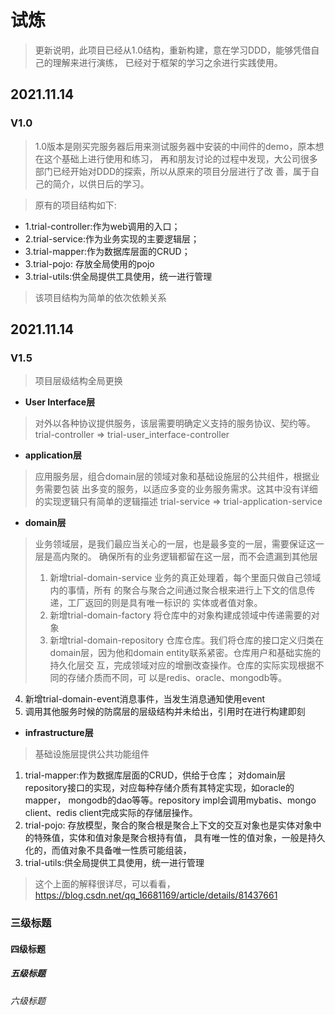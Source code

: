 # **试炼**
> 更新说明，此项目已经从1.0结构，重新构建，意在学习DDD，能够凭借自己的理解来进行演练，
  已经对于框架的学习之余进行实践使用。
 
## 2021.11.14 
### V1.0
> 1.0版本是刚买完服务器后用来测试服务器中安装的中间件的demo，原本想在这个基础上进行使用和练习，
  再和朋友讨论的过程中发现，大公司很多部门已经开始对DDD的探索，所以从原来的项目分层进行了改
  善，属于自己的简介，以供日后的学习。


> 原有的项目结构如下: 
* 1.trial-controller:作为web调用的入口；
* 2.trial-service:作为业务实现的主要逻辑层；
* 3.trial-mapper:作为数据库层面的CRUD；
* 3.trial-pojo: 存放全局使用的pojo
* 3.trial-utils:供全局提供工具使用，统一进行管理
> 该项目结构为简单的依次依赖关系
 
##  2021.11.14 
### V1.5

> 项目层级结构全局更换

* **User Interface层**
>  对外以各种协议提供服务，该层需要明确定义支持的服务协议、契约等。
   trial-controller => trial-user_interface-controller
   
* **application层** 
>  应用服务层，组合domain层的领域对象和基础设施层的公共组件，根据业务需要包装
   出多变的服务，以适应多变的业务服务需求。这其中没有详细的实现逻辑只有简单的逻辑描述
   trial-service => trial-application-service
   
* **domain层** 
>  业务领域层，是我们最应当关心的一层，也是最多变的一层，需要保证这一层是高内聚的。
   确保所有的业务逻辑都留在这一层，而不会遗漏到其他层
>  1. 新增trial-domain-service 业务的真正处理着，每个里面只做自己领域内的事情，所有
   的聚合与聚合之间通过聚合根来进行上下文的信息传递，工厂返回的则是具有唯一标识的
   实体或者值对象。
>  2. 新增trial-domain-factory 将仓库中的对象构建成领域中传递需要的对象
>  3. 新增trial-domain-repository 仓库仓库。我们将仓库的接口定义归类在
   domain层，因为他和domain entity联系紧密。仓库用户和基础实施的持久化层交
   互，完成领域对应的增删改查操作。仓库的实际实现根据不同的存储介质而不同，可
   以是redis、oracle、mongodb等。
   4. 新增trial-domain-event消息事件，当发生消息通知使用event
   5. 调用其他服务时候的防腐层的层级结构并未给出，引用时在进行构建即刻
* **infrastructure层**     
>  基础设施层提供公共功能组件
   1. trial-mapper:作为数据库层面的CRUD，供给于仓库；
   对domain层repository接口的实现，对应每种存储介质有其特定实现，如oracle的mapper，
   mongodb的dao等等。repository impl会调用mybatis、mongo client、redis client完成实际的存储层操作。
   2. trial-pojo: 存放模型，聚合的聚合根是聚合上下文的交互对象也是实体对象中的特殊值，实体和值对象是聚合根持有值，
   具有唯一性的值对象，一般是持久化的，而值对象不具备唯一性质可能组装，
   3. trial-utils:供全局提供工具使用，统一进行管理

> 这个上面的解释很详尽，可以看看，https://blog.csdn.net/qq_16681169/article/details/81437661

### 三级标题  
#### 四级标题  
##### 五级标题  
###### 六级标题 

